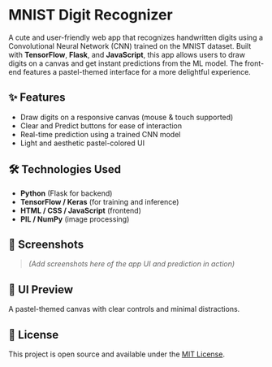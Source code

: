 # MNIST Digit Recognizer

A cute and user-friendly web app that recognizes handwritten digits using a Convolutional Neural Network (CNN) trained on the MNIST dataset. Built with **TensorFlow**, **Flask**, and **JavaScript**, this app allows users to draw digits on a canvas and get instant predictions from the ML model. The front-end features a pastel-themed interface for a more delightful experience.

## ✨ Features

* Draw digits on a responsive canvas (mouse & touch supported)
* Clear and Predict buttons for ease of interaction
* Real-time prediction using a trained CNN model
* Light and aesthetic pastel-colored UI

## 🛠️ Technologies Used

* **Python** (Flask for backend)
* **TensorFlow / Keras** (for training and inference)
* **HTML / CSS / JavaScript** (frontend)
* **PIL / NumPy** (image processing)

## 📸 Screenshots

> *(Add screenshots here of the app UI and prediction in action)*

## 🎨 UI Preview

A pastel-themed canvas with clear controls and minimal distractions.

## 📄 License

This project is open source and available under the [MIT License](LICENSE).

